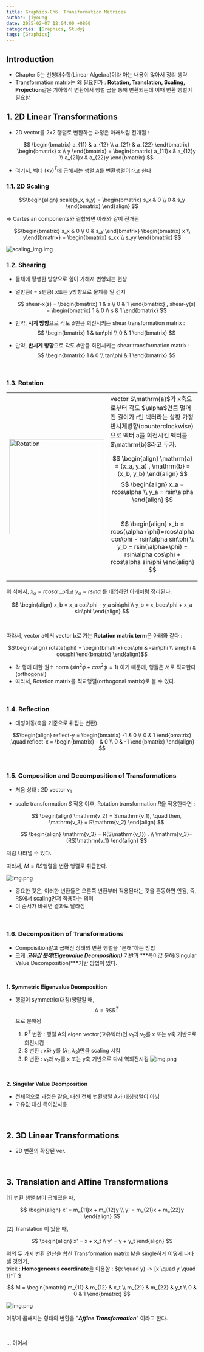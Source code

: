 ```yaml
---
title: Graphics-Ch6. Transformation Matrices
author: jiyoung
date: 2025-02-07 12:04:00 +0800
categories: [Graphics, Study]
tags: [Graphics]
---
```

<script type="text/javascript">
  MathJax = {
    tex: {
      inlineMath: [['$', '$'], ['\\(', '\\)']]
    }
  };
</script>
<script type="text/javascript" src="https://cdn.jsdelivr.net/npm/mathjax@3/es5/tex-mml-chtml.js"></script>

## Introduction
- Chapter 5는 선형대수학(Linear Algebra)이라 아는 내용이 많아서 정리 생략
- Transformation matrix는 왜 필요한가 : **Rotation, Translation, Scaling, Projection**같은 기하학적 변환에서 행렬 곱을 통해 변환되는데 이때 변환 행렬이 필요함

## 1. 2D Linear Transformations
- 2D vector를 2x2 행렬로 변환하는 과정은 아래처럼 전개됨 : <br>
  
  $$ \begin{bmatrix} a_{11} & a_{12} \\ a_{21} & a_{22} \end{bmatrix}  \begin{bmatrix} x \\ y \end{bmatrix} = \begin{bmatrix} a_{11}x & a_{12}y \\ a_{21}x & a_{22}y \end{bmatrix} $$

- 여기서, 벡터 $(x y)^T$에 곱해지는 행렬 $A$를 변환행렬이라고 한다

### 1.1. 2D Scaling

$$\begin{align} scale(s_x, s_y) = \begin{bmatrix} s_x & 0 \\ 0 & s_y \end{bmatrix} \end{align} $$

=> Cartesian components와 결합되면 아래와 같이 전개됨 <br>

$$\begin{bmatrix} s_x & 0 \\ 0 & s_y \end{bmatrix}  \begin{bmatrix} x \\ y\end{bmatrix} = \begin{bmatrix} s_xx \\ s_yy \end{bmatrix} $$

  ![scaling_img.img](assets/img/posts_storage/ch6/IMG_56AA2B96AD73-1.jpeg)
<br>

### 1.2. Shearing
- 물체에 평행한 방향으로 힘이 가해져 변형되는 현상
- 얼만큼($=s$만큼) x또는 y방향으로 물체를 밀 건지
  
  $$ shear-x(s) = \begin{bmatrix} 1 & s \\ 0 & 1 \end{bmatrix} , shear-y(s) = \begin{bmatrix} 1 & 0 \\ s & 1 \end{bmatrix} $$

- 만약, **시계 방향**으로 각도 $\phi$만큼 회전시키는 shear transformation matrix :
  $$ \begin{bmatrix} 1 & tan\phi \\ 0 & 1 \end{bmatrix} $$ 

- 만약, **반시계 방향**으로 각도 $\phi$만큼 회전시키는 shear transformation matrix :
  $$ \begin{bmatrix} 1 & 0 \\ tan\phi & 1 \end{bmatrix} $$

<br>

### 1.3. Rotation
<table>
<tr>
<td>
<img src="assets/img/posts_storage/ch6/IMG_D842EDCD956E-1.jpeg" width="250" alt="Rotation">
</td>
<td>
vector $\mathrm{a}$가 x축으로부터 각도 $\alpha$만큼 떨어진 길이가 r인 벡터라는 상황 가정 <br>
반시계방향(counterclockwise)으로 벡터 a를 회전시킨 벡터를 $\mathrm{b}$라고 두자. <br>

  $$ \begin{align} \mathrm{a} = (x_a, y_a) , \mathrm{b} = (x_b, y_b) \end{align} $$
  $$ \begin{align} x_a = rcos\alpha \\ y_a = rsin\alpha \end{align} $$
  <br>

  $$ \begin{align} x_b = rcos(\alpha+\phi)=rcos\alpha cos\phi - rsin\alpha sin\phi \\ y_b = rsin(\alpha+\phi) = rsin\alpha cos\phi + rcos\alpha sin\phi \end{align} $$
  
</td>
</tr>
</table>

위 식에서, $x_a =rcos\alpha$ 그리고 $y_a = rsin\alpha$ 를 대입하면 아래처럼 정리된다. <br>

$$ \begin{align} x_b = x_a cos\phi - y_a sin\phi \\ y_b = x_bcos\phi + x_a sin\phi \end{align} $$

<br>

따라서, vector $\mathrm{a}$에서 vector $\mathrm{b}$로 가는 **Rotation matrix term**은 아래와 같다 :

$$\begin{align} rotate(\phi) = \begin{bmatrix} cos\phi & -sin\phi \\ sin\phi & cos\phi \end{bmatrix} \end{align}$$

- 각 행에 대한 원소 norm $(sin^2\phi + cos^2\phi = 1)$ 이기 때문에, 행들은 서로 직교한다(orthogonal) 
- 따라서, Rotation matrix를 직교행렬(orthogonal matrix)로 볼 수 있다.
  

<br>

### 1.4. Reflection
- 대칭이동(축을 기준으로 뒤집는 변환) <br>
  
$$\begin{align} reflect-y = \begin{bmatrix}  -1 & 0 \\ 0 & 1 \end{bmatrix}  ,\quad reflect-x = \begin{bmatrix}  - & 0 \\ 0 & -1 \end{bmatrix}  \end{align} $$

<br>

### 1.5. Composition and Decomposition of Transformations
- 처음 상태 : 2D vector $\mathrm{v_1}$

- scale transformation $S$ 적용 이후, Rotation transformation $R$을 적용한다면 : <br>
  
  $$ \begin{align} \mathrm{v_2} = S\mathrm{v_1}, \quad then, \mathrm{v_3} = R\mathrm{v_2} \end{align} $$

  $$ \begin{align}  \mathrm{v_3} = R(S\mathrm{v_1}) . \\ \mathrm{v_3}=(RS)\mathrm{v_1} \end{align} $$

처럼 나타낼 수 있다.

따라서, $M = RS$행렬을 변환 행렬로 취급한다.

  ![img.png](assets/img/posts_storage/ch6/IMG_66A3A4260829-1.jpeg)

- 중요한 것은, 이러한 변환들은 오른쪽 변환부터 적용된다는 것을 혼동하면 안됨, 즉, RS에서 scaling먼저 적용하는 의미
- 이 순서가 바뀌면 결과도 달라짐
  
<br>


### 1.6. Decomposition of Transformations
- Compoisition말고 곱해진 상태의 변환 행렬을 "분해"하는 방법
- 크게 ***고유값 분해(Eigenvalue Deomposition)*** 기반과 ***특이값 분해(Singular Value Decomposition)***기반 방법이 있다.
<br>

**1. Symmetric Eigenvalue Deomposition**
- 행렬이 symmetric(대칭)행렬일 때, 
  $$ \mathrm{A} = \mathrm{R}\mathrm{S}\mathrm{R}^T $$ 
  으로 분해됨  <br>

  1) $\mathrm{R}^T$ 변환 : 행렬 A의 eigen vector(고유벡터)인 $\mathrm{v_1}$과 $\mathrm{v_2}$를 x 또는 y축 기반으로 회전시킴 <br>
  2) $\mathrm{S}$ 변환 : x와 y를 $(\lambda_1, \lambda_2)$만큼 scaling 시킴 <br>
  3) $\mathrm{R}$ 변환 :  $\mathrm{v_1}$과 $\mathrm{v_2}$를 x 또는 y축 기반으로 다시 역회전시킴 
  ![img.png](assets/img/posts_storage/ch6/IMG_EA3F993B2FE1-1.jpeg)

<br>

**2. Singular Value Deomposition**
- 전체적으로 과정은 같음, 대신 전체 변환행렬 A가 대칭행렬이 아님
- 고유값 대신 특이값사용

<br>

## 2. 3D Linear Transformations
- 2D 변환의 확장된 ver.

<br>

## 3. Translation and Affine Transformations

[1] 변환 행렬 M이 곱해졌을 때, <br>
   
  $$ \begin{align} x' = m_{11}x + m_{12}y \\ y' = m_{21}x + m_{22}y \end{align} $$

[2] Translation 이 있을 때, <br>
   
  $$ \begin{align} x' = x + x_t \\ y' = y + y_t \end{align} $$

위의 두 가지 변환 연산을 합친 Transformation matrix M을 single하게 어떻게 나타낼 것인가, <br>
trick : **Homogeneous coordinate**을 이용함 :  $(x \quad y) -> [x \quad y \quad 1]^T $
<br>

$$ M = \begin{bmatrix}  m_{11} & m_{12} & x_t \\ m_{21} & m_{22} & y_t \\ 0 & 0 & 1 \end{bmatrix} $$

![img.png](assets/img/posts_storage/ch6/IMG_649527223C1E-1.jpeg)

이렇게 곱해지는 형태의 변환을 "***Affine Transformation***" 이라고 한다.

<br>

... 이어서

